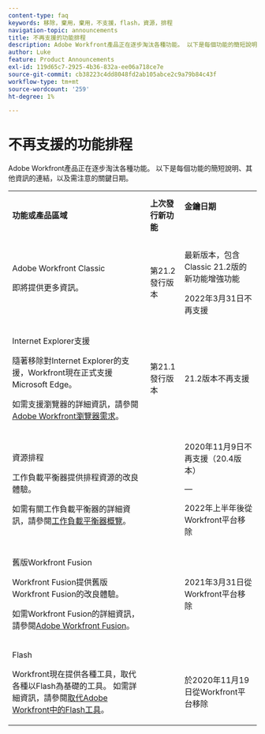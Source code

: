 ```yaml
---
content-type: faq
keywords: 移除，棄用，棄用，不支援，flash，資源，排程
navigation-topic: announcements
title: 不再支援的功能排程
description: Adobe Workfront產品正在逐步淘汰各種功能。 以下是每個功能的簡短說明、其他資訊的連結，以及需注意的關鍵日期。
author: Luke
feature: Product Announcements
exl-id: 119d65c7-2925-4b36-832a-ee06a718ce7e
source-git-commit: cb38223c4dd8048fd2ab105abce2c9a79b84c43f
workflow-type: tm+mt
source-wordcount: '259'
ht-degree: 1%

---
```


# 不再支援的功能排程

Adobe Workfront產品正在逐步淘汰各種功能。 以下是每個功能的簡短說明、其他資訊的連結，以及需注意的關鍵日期。

<table style="table-layout:auto"> 
 <col> 
 <col data-mc-conditions=""> 
 <col> 
 <tbody> 
  <tr> 
   <td><b>功能或產品區域</b></td> 
   <td><strong>上次發行新功能</strong> </td> 
   <td> <p rowspan="2"><strong>金鑰日期</strong> </p> <p rowspan="2"> </p> </td> 
  </tr> 
  <tr data-mc-conditions=""> 
   <td>Adobe Workfront Classic <p style="font-weight: normal;">即將提供更多資訊。</p> </td> 
   <td>第21.2發行版本</td> 
   <td> <p>最新版本，包含Classic 21.2版的新功能增強功能</p> <p>2022年3月31日不再支援</p> </td> 
  </tr> 
  <tr data-mc-conditions=""> 
   <td> <p>Internet Explorer支援</p> <p>隨著移除對Internet Explorer的支援，Workfront現在正式支援Microsoft Edge。 </p> <p>如需支援瀏覽器的詳細資訊，請參閱<a href="../../workfront-basics/workfront-browser-requirements.md" class="MCXref xref">Adobe Workfront瀏覽器需求</a>。</p> </td> 
   <td>第21.1發行版本</td> 
   <td>21.2版本不再支援</td> 
  </tr> 
  <tr> 
   <td> <p>資源排程</p> <p>工作負載平衡器提供排程資源的改良體驗。</p> <p>如需有關工作負載平衡器的詳細資訊，請參閱<a href="../../resource-mgmt/workload-balancer/overview-workload-balancer.md">工作負載平衡器概覽</a>。</p> </td> 
   <td> </td> 
   <td> <p>2020年11月9日不再支援（20.4版本）</p> <p>—</p> <p>2022年上半年後從Workfront平台移除</p> </td> 
  </tr> 
  <tr> 
   <td> <p>舊版Workfront Fusion</p> <p>Workfront Fusion提供舊版Workfront Fusion的改良體驗。</p> <p>如需Workfront Fusion的詳細資訊，請參閱<a href="https://experienceleague.adobe.com/en/docs/workfront-fusion/using/home">Adobe Workfront Fusion</a>。</p> </td> 
   <td> </td> 
   <td>2021年3月31日從Workfront平台移除</td> 
  </tr> 
  <tr> 
   <td> <p>Flash</p> <p>Workfront現在提供各種工具，取代各種以Flash為基礎的工具。 如需詳細資訊，請參閱<a href="../../product-announcements/announcements/announcement-archive/replace-flash-tools.md" class="MCXref xref">取代Adobe Workfront中的Flash工具</a>。</p> </td> 
   <td> </td> 
   <td> <p> </p> <p>於2020年11月19日從Workfront平台移除</p> </td> 
  </tr> <!--
   <tr data-mc-conditions="QuicksilverOrClassic.Draft mode"> 
    <td> <p>Enhanced Authentication 1.0</p> <p>The method of migrating to the new Enhanced Authentication 2.0 depends on whether you are using Legacy Authentication or Enhanced Authentication 1.0. For more information, see <a href="../../administration-and-setup/manage-workfront/security/get-started-enhanced-authentication.md" class="MCXref xref">Enhanced Authentication overview</a>.</p> </td> 
    <td>&nbsp;</td> 
    <td>2021</td> 
   </tr>
  --> <!--
   <tr data-mc-conditions="QuicksilverOrClassic.Draft mode"> 
    <td> <p>Allowlist updates </p> <!--
      <p data-mc-conditions="QuicksilverOrClassic.Draft mode">Split</p>
     --> <!--
      <p data-mc-conditions="QuicksilverOrClassic.Draft mode">Email Service updated (MailGun)</p>
     --> </td>

</tr>

</tbody> 
</table>
